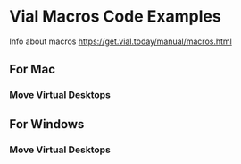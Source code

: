 # Vial Macros Code Examples
Info about macros https://get.vial.today/manual/macros.html


## For Mac
### Move Virtual Desktops


## For Windows
### Move Virtual Desktops
